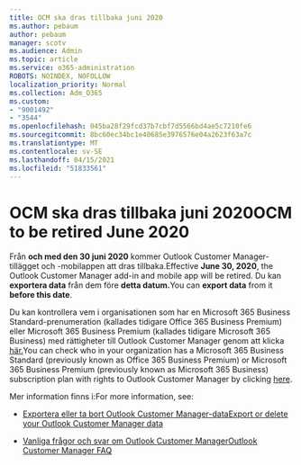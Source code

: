 ```yaml
---
title: OCM ska dras tillbaka juni 2020
ms.author: pebaum
author: pebaum
manager: scotv
ms.audience: Admin
ms.topic: article
ms.service: o365-administration
ROBOTS: NOINDEX, NOFOLLOW
localization_priority: Normal
ms.collection: Adm_O365
ms.custom:
- "9001492"
- "3544"
ms.openlocfilehash: 045ba28f29fcd37b7cbf7d5566bd4ae5c7210fe6
ms.sourcegitcommit: 8bc60ec34bc1e40685e3976576e04a2623f63a7c
ms.translationtype: MT
ms.contentlocale: sv-SE
ms.lasthandoff: 04/15/2021
ms.locfileid: "51833561"
---
```

# <a name="ocm-to-be-retired-june-2020"></a><span data-ttu-id="10300-102">OCM ska dras tillbaka juni 2020</span><span class="sxs-lookup"><span data-stu-id="10300-102">OCM to be retired June 2020</span></span>


<span data-ttu-id="10300-103">Från **och med den 30 juni 2020** kommer Outlook Customer Manager-tillägget och -mobilappen att dras tillbaka.</span><span class="sxs-lookup"><span data-stu-id="10300-103">Effective **June 30, 2020**, the Outlook Customer Manager add-in and mobile app will be retired.</span></span> <span data-ttu-id="10300-104">Du kan **exportera data** från dem före **detta datum.**</span><span class="sxs-lookup"><span data-stu-id="10300-104">You can  **export data**  from it  **before this date**.</span></span>  

<span data-ttu-id="10300-105">Du kan kontrollera vem i organisationen som har en Microsoft 365 Business Standard-prenumeration (kallades tidigare Office 365 Business Premium) eller Microsoft 365 Business Premium (kallades tidigare Microsoft 365 Business) med rättigheter till Outlook Customer Manager genom att klicka [här.](https://admin.microsoft.com/AdminPortal/Home?ref=/users)</span><span class="sxs-lookup"><span data-stu-id="10300-105">You can check who in your organization has a Microsoft 365 Business Standard (previously known as Office 365 Business Premium) or Microsoft 365 Business Premium (previously known as Microsoft 365 Business) subscription plan with rights to Outlook Customer Manager by clicking [here](https://admin.microsoft.com/AdminPortal/Home?ref=/users).</span></span>

<span data-ttu-id="10300-106">Mer information finns i:</span><span class="sxs-lookup"><span data-stu-id="10300-106">For more information, see:</span></span>

- [<span data-ttu-id="10300-107">Exportera eller ta bort Outlook Customer Manager-data</span><span class="sxs-lookup"><span data-stu-id="10300-107">Export or delete your Outlook Customer Manager data</span></span>](https://support.office.com/article/1a421cb4-e8de-4b44-bfb8-710b92820439)

- [<span data-ttu-id="10300-108">Vanliga frågor och svar om Outlook Customer Manager</span><span class="sxs-lookup"><span data-stu-id="10300-108">Outlook Customer Manager FAQ</span></span>](https://techcommunity.microsoft.com/t5/outlook-customer-manager/faq-frequently-asked-questions-about-outlook-customer-manager/m-p/29680)

